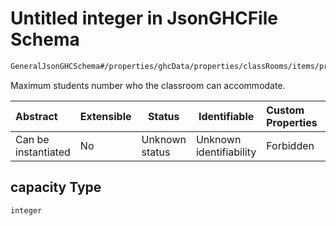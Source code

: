 # Untitled integer in JsonGHCFile Schema

```txt
GeneralJsonGHCSchema#/properties/ghcData/properties/classRooms/items/properties/capacity
```

Maximum students number who the classroom can accommodate.


| Abstract            | Extensible | Status         | Identifiable            | Custom Properties | Additional Properties | Access Restrictions | Defined In                                                         |
| :------------------ | ---------- | -------------- | ----------------------- | :---------------- | --------------------- | ------------------- | ------------------------------------------------------------------ |
| Can be instantiated | No         | Unknown status | Unknown identifiability | Forbidden         | Allowed               | none                | [ghc.schema.json\*](../out/ghc.schema.json "open original schema") |

## capacity Type

`integer`
